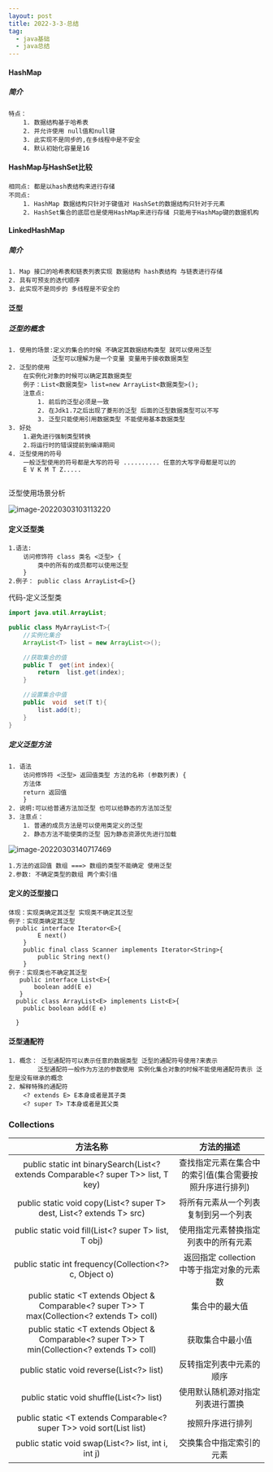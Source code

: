 ```yaml
---
layout: post
title: 2022-3-3-总结
tag: 
  - java基础
  - java总结
---
```




#### HashMap

##### 简介

```
特点：
 	1. 数据结构基于哈希表
 	2. 并允许使用 null值和null键
 	3. 此实现不是同步的,在多线程中是不安全
 	4. 默认初始化容量是16
```

#### HashMap与HashSet比较

```
相同点: 都是以hash表结构来进行存储
不同点: 
	1. HashMap 数据结构只针对于键值对 HashSet的数据结构只针对于元素
	2. HashSet集合的底层也是使用HashMap来进行存储 只能用于HashMap键的数据机构
```

#### LinkedHashMap

##### 简介

```
1. Map 接口的哈希表和链表列表实现 数据结构 hash表结构 与链表进行存储
2. 具有可预支的迭代顺序
3. 此实现不是同步的 多线程是不安全的
```

#### 泛型

##### 泛型的概念

```
1. 使用的场景:定义的集合的时候 不确定其数据结构类型 就可以使用泛型
			泛型可以理解为是一个变量 变量用于接收数据类型
2. 泛型的使用
	在实例化对象的时候可以确定其数据类型
	例子：List<数据类型> list=new ArrayList<数据类型>();
    注意点:
    	1. 前后的泛型必须是一致
    	2. 在Jdk1.7之后出现了菱形的泛型 后面的泛型数据类型可以不写
    	3. 泛型只能使用引用数据类型 不能使用基本数据类型
3. 好处
	1.避免进行强制类型转换
	2.将运行时的错误提前到编译期间
4. 泛型使用的符号
	一般泛型使用的符号都是大写的符号 .......... 任意的大写字母都是可以的
	E V K M T Z.....
	
```

泛型使用场景分析

![image-20220303103113220](https://gitee.com/oneadm/blog_picture/raw/master/image-20220303103113220.png)

#### 定义泛型类

```
1.语法:
	访问修饰符 class 类名 <泛型> {
		类中的所有的成员都可以使用泛型
	}
2.例子： public class ArrayList<E>{}
```

代码-定义泛型类

```java
import java.util.ArrayList;

public class MyArrayList<T>{
    //实例化集合
    ArrayList<T> list = new ArrayList<>();

    //获取集合的值
    public T  get(int index){
        return  list.get(index);
    }

    //设置集合中值
    public  void  set(T t){
        list.add(t);
    }
}

```

##### 定义泛型方法

```
1. 语法
	访问修饰符 <泛型> 返回值类型 方法的名称 (参数列表) {
	方法体
	return 返回值
	}
2. 说明:可以给普通方法加泛型 也可以给静态的方法加泛型
3. 注意点：
    1. 普通的成员方法是可以使用类定义的泛型
    2. 静态方法不能使类的泛型 因为静态资源优先进行加载
```

![image-20220303140717469](https://gitee.com/oneadm/blog_picture/raw/master/image-20220303140717469.png)

```
1.方法的返回值 数组 ===> 数组的类型不能确定 使用泛型
2.参数: 不确定类型的数组 两个索引值
```

#### 定义的泛型接口

```
体现：实现类确定其泛型 实现类不确定其泛型
例子：实现类确定其泛型
  public interface Iterator<E>{
        E next()
    }
    public final class Scanner implements Iterator<String>{
        public String next()
    }
例子：实现类也不确定其泛型
   public interface List<E>{
       boolean add(E e)
   }
  public class ArrayList<E> implements List<E>{
    public boolean add(E e)
  
  }
```

#### 泛型通配符

``` 
1. 概念： 泛型通配符可以表示任意的数据类型 泛型的通配符号使用?来表示
		泛型通配符一般作为方法的参数使用 实例化集合对象的时候不能使用通配符表示 泛型是没有继承的概念
2. 解释特殊的通配符
	<? extends E> E本身或者是其子类
	<? super T> T本身或者是其父类
```



### Collections

|                           方法名称                           |                       方法的描述                       |
| :----------------------------------------------------------: | :----------------------------------------------------: |
| public static <T> int binarySearch(List<? extends Comparable<? super T>> list,                                    T key) | 查找指定元素在集合中的索引值(集合需要按照升序进行排列) |
| public static <T> void copy(List<? super T> dest,                             List<? extends T> src) |          将所有元素从一个列表复制到另一个列表          |
| public static <T> void fill(List<? super T> list,                             T obj) |          使用指定元素替换指定列表中的所有元素          |
| public static int frequency(Collection<?> c,                             Object o) |       返回指定 collection 中等于指定对象的元素数       |
| public static <T extends Object & Comparable<? super T>> T max(Collection<? extends T> coll) |                     集合中的最大值                     |
| public static <T extends Object & Comparable<? super T>> T min(Collection<? extends T> coll) |                    获取集合中最小值                    |
|           public static void reverse(List<?> list)           |                反转指定列表中元素的顺序                |
|           public static void shuffle(List<?> list)           |            使用默认随机源对指定列表进行置换            |
| public static <T extends Comparable<? super T>> void sort(List<T> list) |                    按照升序进行排列                    |
| public static void swap(List<?> list,                         int i,                         int j) |                交换集合中指定索引的元素                |